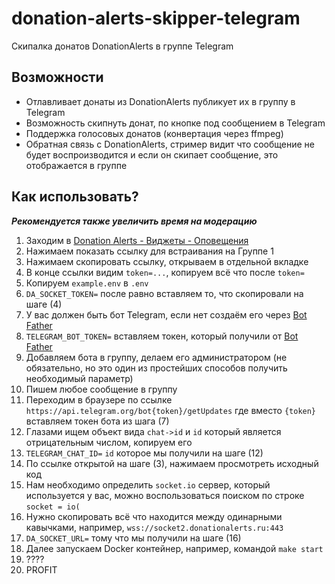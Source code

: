 # donation-alerts-skipper-telegram
Скипалка донатов DonationAlerts в группе Telegram

## Возможности

- Отлавливает донаты из DonationAlerts публикует их в группу в Telegram
- Возможность скипнуть донат, по кнопке под сообщением в Telegram
- Поддержка голосовых донатов (конвертация через ffmpeg)
- Обратная связь с DonationAlerts, стример видит что сообщение не будет воспроизводится и если он скипает сообщение, это отображается в группе

## Как использовать?

***Рекомендуется также увеличить время на модерацию***

1. Заходим в [Donation Alerts - Виджеты - Оповещения](https://www.donationalerts.com/dashboard/alert-widget)
2. Нажимаем показать ссылку для встраивания на Группе 1
3. Нажимаем скопировать ссылку, открываем в отдельной вкладке
4. В конце ссылки видим `token=...`, копируем всё что после `token=`
5. Копируем `example.env` в `.env`
6. `DA_SOCKET_TOKEN=` после равно вставляем то, что скопировали на шаге (4)
7. У вас должен быть бот Telegram, если нет создаём его через [Bot Father](https://t.me/BotFather)
8. `TELEGRAM_BOT_TOKEN=` вставляем токен, который получили от [Bot Father](https://t.me/BotFather)
9. Добавляем бота в группу, делаем его администратором (не обязательно, но это один из простейших способов получить необходимый параметр)
10. Пишем любое сообщение в группу
11. Переходим в браузере по ссылке `https://api.telegram.org/bot{token}/getUpdates` где вместо `{token}` вставляем токен бота из шага (7)
12. Глазами ищем объект вида `chat->id` и `id` который является отрицательным числом, копируем его
13. `TELEGRAM_CHAT_ID=` `id` которое мы получили на шаге (12)
14. По ссылке открытой на шаге (3), нажимаем просмотреть исходный код 
15. Нам необходимо определить `socket.io` сервер, который используется у вас, можно воспользоваться поиском по строке `socket = io(`
16. Нужно скопировать всё что находится между одинарными кавычками, например, `wss://socket2.donationalerts.ru:443`
17. `DA_SOCKET_URL=` тому что мы получили на шаге (16)
18. Далее запускаем Docker контейнер, например, командой `make start`
19. ????
20. PROFIT

